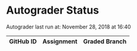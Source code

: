 # Autograder Status
Autograder last run at: November 28, 2018 at 16:40

| GitHub ID | Assignment | Graded Branch |
|-----------|------------|---------------|
